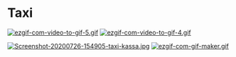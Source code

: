 # Taxi

[![ezgif-com-video-to-gif-5.gif](https://i.postimg.cc/jdygcnBZ/ezgif-com-video-to-gif-5.gif)](https://postimg.cc/vcHtHTYV)                                                                                                          [![ezgif-com-video-to-gif-4.gif](https://i.postimg.cc/fRrMzXyM/ezgif-com-video-to-gif-4.gif)](https://postimg.cc/w1LCF1Dr) 

[![Screenshot-20200726-154905-taxi-kassa.jpg](https://i.postimg.cc/fLWsN5mX/Screenshot-20200726-154905-taxi-kassa.jpg)](https://postimg.cc/DWNHQrCy)                                                                                                          [![ezgif-com-gif-maker.gif](https://i.postimg.cc/3JQs07tc/ezgif-com-gif-maker.gif)](https://postimg.cc/s1K6tFdY)
